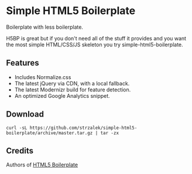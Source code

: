 # Simple HTML5 Boilerplate

Boilerplate with less boilerplate.

H5BP is great but if you don't need all of the stuff it provides and you want the most simple HTML/CSS/JS skeleton you try simple-html5-boilerplate.

## Features

* Includes Normalize.css
* The latest jQuery via CDN, with a local fallback.
* The latest Modernizr build for feature detection.
* An optimized Google Analytics snippet.

## Download

```
curl -sL https://github.com/strzalek/simple-html5-boilerplate/archive/master.tar.gz | tar -zx
```

## Credits

Authors of [HTML5 Boilerplate](https://github.com/h5bp/html5-boilerplate)